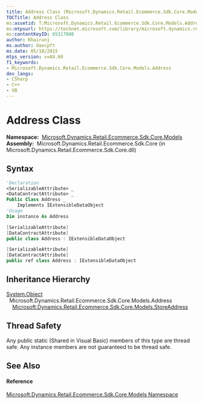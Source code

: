 ```yaml
---
title: Address Class (Microsoft.Dynamics.Retail.Ecommerce.Sdk.Core.Models)
TOCTitle: Address Class
ms:assetid: T:Microsoft.Dynamics.Retail.Ecommerce.Sdk.Core.Models.Address
ms:mtpsurl: https://technet.microsoft.com/library/microsoft.dynamics.retail.ecommerce.sdk.core.models.address(v=AX.60)
ms:contentKeyID: 65317008
author: Khairunj
ms.author: daxcpft
ms.date: 05/18/2015
mtps_version: v=AX.60
f1_keywords:
- Microsoft.Dynamics.Retail.Ecommerce.Sdk.Core.Models.Address
dev_langs:
- CSharp
- C++
- VB
---
```


# Address Class

**Namespace:**  [Microsoft.Dynamics.Retail.Ecommerce.Sdk.Core.Models](microsoft-dynamics-retail-ecommerce-sdk-core-models-namespace.md)  
**Assembly:**  Microsoft.Dynamics.Retail.Ecommerce.Sdk.Core (in Microsoft.Dynamics.Retail.Ecommerce.Sdk.Core.dll)

## Syntax

``` vb
'Declaration
<SerializableAttribute> _
<DataContractAttribute> _
Public Class Address _
    Implements IExtensibleDataObject
'Usage
Dim instance As Address
```

``` csharp
[SerializableAttribute]
[DataContractAttribute]
public class Address : IExtensibleDataObject
```

``` c++
[SerializableAttribute]
[DataContractAttribute]
public ref class Address : IExtensibleDataObject
```

## Inheritance Hierarchy

[System.Object](https://technet.microsoft.com/library/e5kfa45b\(v=ax.60\))  
  Microsoft.Dynamics.Retail.Ecommerce.Sdk.Core.Models.Address  
    [Microsoft.Dynamics.Retail.Ecommerce.Sdk.Core.Models.StoreAddress](storeaddress-class-microsoft-dynamics-retail-ecommerce-sdk-core-models.md)  

## Thread Safety

Any public static (Shared in Visual Basic) members of this type are thread safe. Any instance members are not guaranteed to be thread safe.

## See Also

#### Reference

[Microsoft.Dynamics.Retail.Ecommerce.Sdk.Core.Models Namespace](microsoft-dynamics-retail-ecommerce-sdk-core-models-namespace.md)

